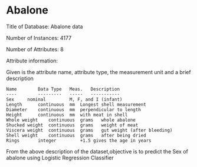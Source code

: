 # Abalone

Title of Database: Abalone data

Number of Instances: 4177

Number of Attributes: 8

Attribute information:

Given is the attribute name, attribute type, the measurement unit and a
brief description

	Name		Data Type	Meas.	Description
	----		---------	-----	-----------
	Sex		nominal			M, F, and I (infant)
	Length		continuous	mm	Longest shell measurement
	Diameter	continuous	mm	perpendicular to length
	Height		continuous	mm	with meat in shell
	Whole weight	continuous	grams	whole abalone
	Shucked weight	continuous	grams	weight of meat
	Viscera weight	continuous	grams	gut weight (after bleeding)
	Shell weight	continuous	grams	after being dried
	Rings		integer			+1.5 gives the age in years


  
  
From the above description of the dataset,objective is to predict the Sex of abalone using Logistic Regression Classifier
